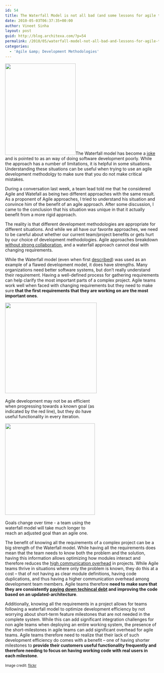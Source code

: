```yaml
---
id: 54
title: The Waterfall Model is not all bad (and some lessons for agile teams)
date: 2010-05-03T06:37:35+00:00
author: Vineet Sinha
layout: post
guid: http://blog.architexa.com/?p=54
permalink: /2010/05/waterfall-model-not-all-bad-and-lessons-for-agile-teams/
categories:
  - 'Agile &amp; Development Methodologies'
---
```

<!--S-ButtonZ 1.1.5 Start-->

<div style="float: left; width: 42px; padding-right: 10px; margin: 0 -52px 0 0; position: relative; left: -62px; top: 8px">
</div>

<!--S-ButtonZ 1.1.5 End-->

[<img class="alignright size-medium wp-image-57" title="real_waterfall" src="assets/uploads/2010/04/real_waterfall-231x300.jpg" alt="" width="231" height="300" srcset="assets/uploads/2010/04/real_waterfall-231x300.jpg 231w, assets/uploads/2010/04/real_waterfall.jpg 385w" sizes="(max-width: 231px) 100vw, 231px" />](assets/uploads/2010/04/real_waterfall.jpg)The Waterfall model has become a [joke](http://www.waterfall2006.com/) and is pointed to as an way of doing software development poorly. While the approach has a number of limitations, it is helpful in some situations. Understanding these situations can be useful when trying to use an agile development methodolgy to make sure that you do not make critical mistakes.

During a conversation last week, a team lead told me that he considered Agile and Watefall as being two different approaches with the same result. As a proponent of Agile approaches, I tried to understand his situation and convince him of the benefit of an agile approach. After some discussion, I came to the conclusion that his situation was unique in that it actually benefit from a more rigid approach.

<!--more-->

The reality is that different development methodologies are appropriate for different situations. And while we all have our favorite approaches, we need to be careful about whether our current team/project benefits or gets hurt by our choice of development methodologies. Agile approaches breakdown [without strong collaboration](http://blog.architexa.com/2010/04/developer-responsibility-in-agile-teams/), and a waterfall approach cannot deal with changing requirements.

While the Waterfall model (even when first [described](http://en.wikipedia.org/wiki/Waterfall_model#cite_ref-0)) was used as an example of a flawed development model, it does have strengths. Many organizations need better software systems, but don&#8217;t really understand their requirement. Having a well-defined process for gathering requirements can help clarify the most important parts of a complex project. Agile teams work well when faced with changing requirements but they need to make sure **that the first requirements that they are working on are the most important ones**.

<div id="attachment_55" style="width: 310px" class="wp-caption alignright">
  <a href="assets/uploads/2010/04/waterfall1.png"><img class="size-medium wp-image-55" title="waterfall1" src="assets/uploads/2010/04/waterfall1-300x297.png" alt="" width="300" height="297" srcset="assets/uploads/2010/04/waterfall1-300x297.png 300w, assets/uploads/2010/04/waterfall1-150x150.png 150w, assets/uploads/2010/04/waterfall1.png 363w" sizes="(max-width: 300px) 100vw, 300px" /></a>
  
  <p class="wp-caption-text">
    Agile development may not be as efficient when progressing towards a known goal (as indicated by the red line), but they do have useful functionality in every iteration.
  </p>
</div>

<div id="attachment_56" style="width: 304px" class="wp-caption alignright">
  <a href="assets/uploads/2010/04/waterfall2.png"><img class="size-medium wp-image-56 " title="waterfall2" src="assets/uploads/2010/04/waterfall2-294x300.png" alt="" width="294" height="300" srcset="assets/uploads/2010/04/waterfall2-294x300.png 294w, assets/uploads/2010/04/waterfall2.png 363w" sizes="(max-width: 294px) 100vw, 294px" /></a>
  
  <p class="wp-caption-text">
    Goals change over time - a team using the waterfall model will take much longer to reach an adjusted goal than an agile one.
  </p>
</div>

The benefit of knowing all the requirements of a complex project can be a big strength of the Waterfall model. While having all the requirements does mean that the team needs to know both the problem and the solution, having this information allows optimizing how modules interact and therefore reduces the [high communication overhead](http://en.wikipedia.org/wiki/The_Mythical_Man-Month) in projects. While Agile teams thrive in situations where only the problem is known, they do this at a cost &#8211; that of not having as clear module definitions, having code duplications, and thus having a higher communication overhead among development team members. Agile teams therefore **need to make sure that they are consistently [paying down techincal debt](http://www.codinghorror.com/blog/2009/02/paying-down-your-technical-debt.html) and improving the code based on an updated-architecture**.

Additionally, knowing all the requirements in a project allows for teams following a waterfall model to optimize development efficiency by not worrying about short-term feature milestones that are not needed in the complete system. While this can add significant integration challenges for non agile teams when deploying an entire working system, the presence of the short-milestones in agile teams can add significant overhead for agile teams. Agile teams therefore need to realize that their lack of such development efficiency do comes with a benefit &#8211; one of having shorter milestones to **provide their customers useful functionality frequently and therefore needing to focus on having working code with real users in each milestone**.

<small>Image credit: <a href="http://www.flickr.com/photos/hamed/462658709/" target="_blank">flickr</a></small>

<div style="clear:both;">
  &nbsp;
</div>